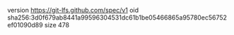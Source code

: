 version https://git-lfs.github.com/spec/v1
oid sha256:3d0f679ab8441a99596304531dc61b1be05466865a95780ec56752ef01090d89
size 478
